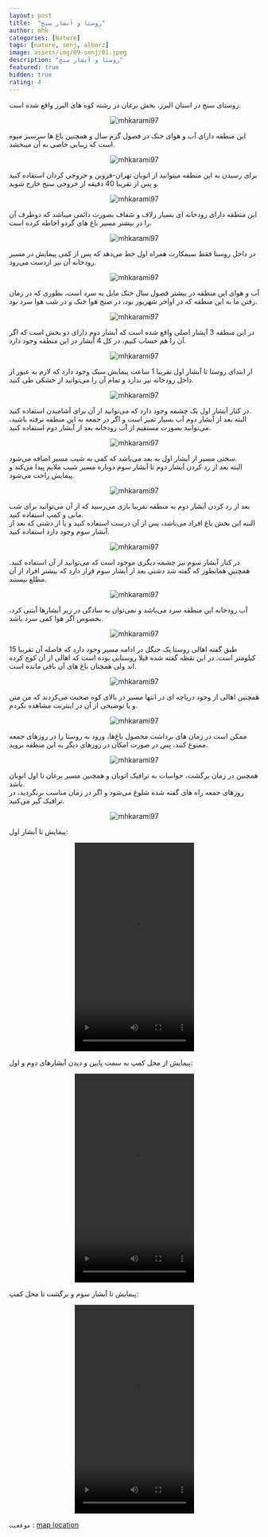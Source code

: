 ```yaml
---
layout: post
title:  "روستا و آبشار سنج"
author: mhk
categories: [Nature]
tags: [nature, senj, alborz]
image: assets/img/09-senj/01.jpeg
description: "روستا و آبشار سنج"
featured: true
hidden: true
rating: 4
---
```


روستای سنج در استان البرز، بخش برغان در رشته کوه های البرز واقع شده است.  

<p align="center">
  <img src="/assets/img/09-senj/02.jpeg" alt="mhkarami97" />
</p>

این منطقه دارای آب و هوای خنک در فصول گرم سال و همچنین باغ ها سرسبز میوه است که زیبایی خاصی به آن میبخشد.  

<p align="center">
  <img src="/assets/img/09-senj/03.jpeg" alt="mhkarami97" />
</p>

برای رسیدن به این منطقه میتوانید از اتوبان تهران-قزوین و خروجی کردان استفاده کنید و پس از تقریبا 40 دقیقه از خروجی سنج خارج شوید.  

<p align="center">
  <img src="/assets/img/09-senj/04.jpeg" alt="mhkarami97" />
</p>

این منطقه دارای رودخانه ای بسیار زلاف و شفاف بصورت دائمی میباشد که دوطرف آن را در بیشتر مسیر باغ های گردو احاطه کرده است.  

<p align="center">
  <img src="/assets/img/09-senj/05.jpeg" alt="mhkarami97" />
</p>

در داخل روستا فقط سیمکارت همراه اول خط می‌دهد که پس از کمی پیمایش در مسیر رودخانه آن نیز ازدست می‌رود.  

<p align="center">
  <img src="/assets/img/09-senj/06.jpeg" alt="mhkarami97" />
</p>

آب و هوای این منطقه در بیشتر فصول سال خنک مایل به سرد است، بطوری که در زمان رفتن ما به این منطقه که در اواخر شهریور بود، در صبح هوا خنک و در شب هوا سرد بود.  

<p align="center">
  <img src="/assets/img/09-senj/07.jpeg" alt="mhkarami97" />
</p>

در این منطقه 3 آبشار اصلی واقع شده است که آبشار دوم دارای دو بخش است که اگر آن را هم حساب کنیم، در کل 4 آبشار در این منطقه وجود دارد.  

<p align="center">
  <img src="/assets/img/09-senj/08.jpeg" alt="mhkarami97" />
</p>

از ابتدای روستا تا آبشار اول تقریبا 1 ساعت پیمایش سبک وجود دارد که لازم به عبور از داخل رودخانه نیز ندارد و تمام آن را می‌توانید از خشکی طی کنید.  

<p align="center">
  <img src="/assets/img/09-senj/09.jpeg" alt="mhkarami97" />
</p>

در کنار آبشار اول یک چشمه وجود دارد که می‌توانید از آن برای آشامیدن استفاده کنید.  
البته بعد از آبشار دوم آب بسیار تمیز است و اگر در جمعه به این منطقه نرفته باشید، می‌توانید بصورت مستقیم از آب رودخانه بعد از آبشار دوم استفاده کنید.  

<p align="center">
  <img src="/assets/img/09-senj/10.jpeg" alt="mhkarami97" />
</p>

سختی مسیر از آبشار اول به بعد می‌باشد که کمی به شیب مسیر اضافه می‌شود.  
البته بعد از رد کردن آبشار دوم تا آبشار سوم دوباره مسیر شیب ملایم پیدا می‌کند و پیمایش راحت می‌شود.  

<p align="center">
  <img src="/assets/img/09-senj/11.jpeg" alt="mhkarami97" />
</p>

بعد از رد کردن آبشار دوم به منطقه تقریبا بازی می‌رسید که از آن می‌توانید برای شب مانی و کمپ استفاده کنید.  
البته این بخش باغ افراد می‌باشد، پس از آن درست استفاده کنید و یا از دشتی که بعد از آبشار سوم وجود دارد استفاده کنید.  

<p align="center">
  <img src="/assets/img/09-senj/12.jpeg" alt="mhkarami97" />
</p>

در کنار آبشار سوم نیز چشمه دیگری موجود است که می‌توانید از آن استفاده کنید. 
همچنین همانطور که گفته شد دشتی بعد از آبشار سوم قرار دارد که بیشتر افراد از آن مطلع نیستند.  

<p align="center">
  <img src="/assets/img/09-senj/13.jpeg" alt="mhkarami97" />
</p>

آب رودخانه این منطقه سرد می‌باشد و نمی‌توان به سادگی در زیر آبشارها آبتنی کرد، بخصوص اگر هوا کمی سرد باشد.  

<p align="center">
  <img src="/assets/img/09-senj/14.jpeg" alt="mhkarami97" />
</p>

طبق گفته اهالی روستا یک جنگل در ادامه مسیر وجود دارد که فاصله آن تقریبا 15 کیلومتر است. در این نقطه گفته شده قبلا روستایی بوده است که اهالی از آن کوچ کرده اند ولی همچنان باغ های آن باقی مانده است.  

<p align="center">
  <img src="/assets/img/09-senj/15.jpeg" alt="mhkarami97" />
</p>

همچنین اهالی از وجود دریاچه ای در انتها مسیر در بالای کوه صحبت می‌کردند که من متن و یا توضیحی از آن در اینترنت مشاهده نکردم.  

<p align="center">
  <img src="/assets/img/09-senj/16.jpeg" alt="mhkarami97" />
</p>

ممکن است در زمان های برداشت محصول باغ‌ها، ورود به روستا را در روزهای جمعه ممنوع کنند، پس در صورت امکان در روزهای دیگر به این منطقه بروید.  

<p align="center">
  <img src="/assets/img/09-senj/17.jpeg" alt="mhkarami97" />
</p>

همچنین در زمان برگشت، حواسات به ترافیک اتوبان و همچنین مسیر برغان تا اول اتوبان باشد.  
روزهای جمعه راه های گفته شده شلوغ می‌شود و اگر در زمان مناسب برنگردید، در ترافیک گیر می‌کنید.  

<p align="center">
  <img src="/assets/img/09-senj/18.jpeg" alt="mhkarami97" />
</p>

پیمایش تا آبشار اول:  

<p align="center">
<video width="240" height="420" controls>
  <source src="/assets/img/09-senj/01.mp4" type="video/mp4">
</video>
</p>

پیمایش از محل کمپ به سمت پایین و دیدن آبشارهای دوم و اول:  

<p align="center">
<video width="240" height="420" controls>
  <source src="/assets/img/09-senj/02.mp4" type="video/mp4">
</video>
</p>

پیمایش تا آبشار سوم و برگشت تا محل کمپ:  

<p align="center">
<video width="240" height="420" controls>
  <source src="/assets/img/09-senj/03.mp4" type="video/mp4">
</video>
</p>


`موقعیت` : [map location](https://www.google.com/maps/place/Sanj,+Alborz/data=!4m2!3m1!1s0x3f8db5ef90114d5f:0xdcdbd36a7f08b366?sa=X&ved=2ahUKEwjhncStqI3zAhVF4YUKHaYVAsEQ8gF6BAhlEAE)